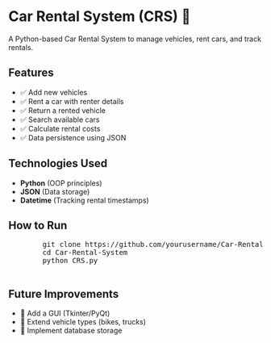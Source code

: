 <!DOCTYPE html>
<html lang="en">
<head>
    <meta charset="UTF-8">
    <meta name="viewport" content="width=device-width, initial-scale=1.0">
</head>
<body>
    <h1>Car Rental System (CRS) 🚗</h1>
    <p>A Python-based Car Rental System to manage vehicles, rent cars, and track rentals.</p>
    
  <h2>Features</h2>
    <ul>
        <li>✅ Add new vehicles</li>
        <li>✅ Rent a car with renter details</li>
        <li>✅ Return a rented vehicle</li>
        <li>✅ Search available cars</li>
        <li>✅ Calculate rental costs</li>
        <li>✅ Data persistence using JSON</li>
    </ul>
    
 <h2>Technologies Used</h2>
    <ul>
        <li><strong>Python</strong> (OOP principles)</li>
        <li><strong>JSON</strong> (Data storage)</li>
        <li><strong>Datetime</strong> (Tracking rental timestamps)</li>
    </ul>
    
 <h2>How to Run</h2>
    <pre>
        git clone https://github.com/yourusername/Car-Rental-System.git
        cd Car-Rental-System
        python CRS.py
    </pre>
    
  <h2>Future Improvements</h2>
    <ul>
        <li>🔹 Add a GUI (Tkinter/PyQt)</li>
        <li>🔹 Extend vehicle types (bikes, trucks)</li>
        <li>🔹 Implement database storage</li>
    </ul>
</body>
</html>

